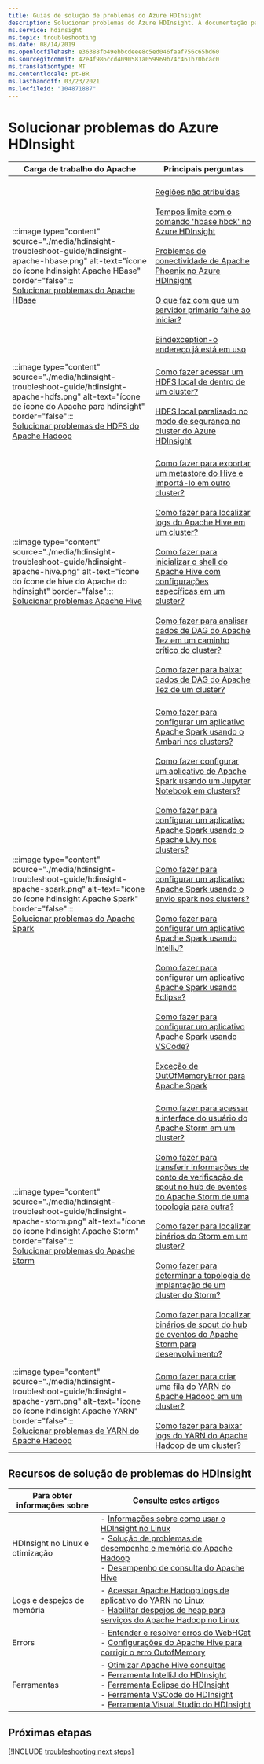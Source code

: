 ```yaml
---
title: Guias de solução de problemas do Azure HDInsight
description: Solucionar problemas do Azure HDInsight. A documentação passo a passo mostra como usar o HDInsight para resolver problemas comuns com o Apache Hive, o Apache Spark, o Apache YARN, o Apache HBase, o HDFS e o Apache Storm.
ms.service: hdinsight
ms.topic: troubleshooting
ms.date: 08/14/2019
ms.openlocfilehash: e36388fb49ebbcdeee8c5ed046faaf756c65bd60
ms.sourcegitcommit: 42e4f986ccd4090581a059969b74c461b70bcac0
ms.translationtype: MT
ms.contentlocale: pt-BR
ms.lasthandoff: 03/23/2021
ms.locfileid: "104871887"
---
```

# <a name="troubleshoot-azure-hdinsight"></a>Solucionar problemas do Azure HDInsight

| Carga de trabalho do Apache | Principais perguntas |
|---|---|
|:::image type="content" source="./media/hdinsight-troubleshoot-guide/hdinsight-apache-hbase.png" alt-text="ícone do ícone hdinsight Apache HBase" border="false":::<br>[Solucionar problemas do Apache HBase]()|<br>[Regiões não atribuídas](hbase/hbase-troubleshoot-unassigned-regions.md#scenario-unassigned-regions)<br><br>[Tempos limite com o comando 'hbase hbck' no Azure HDInsight](hbase/hbase-troubleshoot-timeouts-hbase-hbck.md)<br><br>[Problemas de conectividade de Apache Phoenix no Azure HDInsight](hbase/hbase-troubleshoot-phoenix-connectivity.md)<br><br>[O que faz com que um servidor primário falhe ao iniciar?](hbase/hbase-troubleshoot-start-fails.md)<br><br>[Bindexception-o endereço já está em uso](hbase/hbase-troubleshoot-bindexception-address-use.md)|
|:::image type="content" source="./media/hdinsight-troubleshoot-guide/hdinsight-apache-hdfs.png" alt-text="ícone de ícone do Apache para hdinsight" border="false":::<br>[Solucionar problemas de HDFS do Apache Hadoop](hdinsight-troubleshoot-hdfs.md)|<br>[Como fazer acessar um HDFS local de dentro de um cluster?](hdinsight-troubleshoot-hdfs.md#how-do-i-access-local-hdfs-from-inside-a-cluster)<br><br>[HDFS local paralisado no modo de segurança no cluster do Azure HDInsight](hadoop/hdinsight-hdfs-troubleshoot-safe-mode.md)|
|:::image type="content" source="./media/hdinsight-troubleshoot-guide/hdinsight-apache-hive.png" alt-text="ícone do ícone de hive do Apache do hdinsight" border="false":::<br>[Solucionar problemas Apache Hive](hdinsight-troubleshoot-hive.md)|<br>[Como fazer para exportar um metastore do Hive e importá-lo em outro cluster?](hdinsight-troubleshoot-hive.md#how-do-i-export-a-hive-metastore-and-import-it-on-another-cluster)<br><br>[Como fazer para localizar logs do Apache Hive em um cluster?](hdinsight-troubleshoot-hive.md#how-do-i-locate-hive-logs-on-a-cluster)<br><br>[Como fazer para inicializar o shell do Apache Hive com configurações específicas em um cluster?](hdinsight-troubleshoot-hive.md#how-do-i-launch-the-hive-shell-with-specific-configurations-on-a-cluster)<br><br>[Como fazer para analisar dados de DAG do Apache Tez em um caminho crítico do cluster?](hdinsight-troubleshoot-hive.md#how-do-i-analyze-tez-dag-data-on-a-cluster-critical-path)<br><br>[Como fazer para baixar dados de DAG do Apache Tez de um cluster?](hdinsight-troubleshoot-hive.md#how-do-i-download-tez-dag-data-from-a-cluster)|
|:::image type="content" source="./media/hdinsight-troubleshoot-guide/hdinsight-apache-spark.png" alt-text="ícone do ícone hdinsight Apache Spark" border="false":::<br>[Solucionar problemas do Apache Spark](./spark/apache-troubleshoot-spark.md)|<br>[Como fazer para configurar um aplicativo Apache Spark usando o Ambari nos clusters?](spark/apache-troubleshoot-spark.md#how-do-i-configure-an-apache-spark-application-by-using-apache-ambari-on-clusters)<br><br>[Como fazer configurar um aplicativo de Apache Spark usando um Jupyter Notebook em clusters?](spark/apache-troubleshoot-spark.md#how-do-i-configure-an-apache-spark-application-by-using-a-jupyter-notebook-on-clusters)<br><br>[Como fazer para configurar um aplicativo Apache Spark usando o Apache Livy nos clusters?](spark/apache-troubleshoot-spark.md#how-do-i-configure-an-apache-spark-application-by-using-apache-livy-on-clusters)<br><br>[Como fazer para configurar um aplicativo Apache Spark usando o envio spark nos clusters?](spark/apache-troubleshoot-spark.md#how-do-i-configure-an-apache-spark-application-by-using-spark-submit-on-clusters)<br><br>[Como fazer para configurar um aplicativo Apache Spark usando IntelliJ?](spark/apache-spark-intellij-tool-plugin.md)<br><br>[Como fazer para configurar um aplicativo Apache Spark usando Eclipse?](spark/apache-spark-eclipse-tool-plugin.md)<br><br>[Como fazer para configurar um aplicativo Apache Spark usando VSCode?](hdinsight-for-vscode.md)<br><br>[Exceção de OutOfMemoryError para Apache Spark](spark/apache-spark-troubleshoot-outofmemory.md#scenario-outofmemoryerror-exception-for-apache-spark)|
|:::image type="content" source="./media/hdinsight-troubleshoot-guide/hdinsight-apache-storm.png" alt-text="ícone do ícone hdinsight Apache Storm" border="false":::<br>[Solucionar problemas do Apache Storm](./storm/apache-troubleshoot-storm.md)|<br>[Como fazer para acessar a interface do usuário do Apache Storm em um cluster?](storm/apache-troubleshoot-storm.md#how-do-i-access-the-storm-ui-on-a-cluster)<br><br>[Como fazer para transferir informações de ponto de verificação de spout no hub de eventos do Apache Storm de uma topologia para outra?](storm/apache-troubleshoot-storm.md#how-do-i-transfer-storm-event-hub-spout-checkpoint-information-from-one-topology-to-another)<br><br>[Como fazer para localizar binários do Storm em um cluster?](storm/apache-troubleshoot-storm.md#how-do-i-locate-storm-binaries-on-a-cluster)<br><br>[Como fazer para determinar a topologia de implantação de um cluster do Storm?](storm/apache-troubleshoot-storm.md#how-do-i-determine-the-deployment-topology-of-a-storm-cluster)<br><br>[Como fazer para localizar binários de spout do hub de eventos do Apache Storm para desenvolvimento?](storm/apache-troubleshoot-storm.md#how-do-i-locate-storm-event-hub-spout-binaries-for-development)|
|:::image type="content" source="./media/hdinsight-troubleshoot-guide/hdinsight-apache-yarn.png" alt-text="ícone do ícone hdinsight Apache YARN" border="false":::<br>[Solucionar problemas de YARN do Apache Hadoop](hdinsight-troubleshoot-YARN.md)|<br>[Como fazer para criar uma fila do YARN do Apache Hadoop em um cluster?](hdinsight-troubleshoot-yarn.md#how-do-i-create-a-new-yarn-queue-on-a-cluster)<br><br>[Como fazer para baixar logs do YARN do Apache Hadoop de um cluster?](hdinsight-troubleshoot-yarn.md#how-do-i-download-yarn-logs-from-a-cluster)|

## <a name="hdinsight-troubleshooting-resources"></a>Recursos de solução de problemas do HDInsight

| Para obter informações sobre | Consulte estes artigos |
| --- | --- |
| HDInsight no Linux e otimização | - [Informações sobre como usar o HDInsight no Linux](hdinsight-hadoop-linux-information.md)<br>- [Solução de problemas de desempenho e memória do Apache Hadoop](hdinsight-hadoop-stack-trace-error-messages.md)<br>- [Desempenho de consulta do Apache Hive](https://web.archive.org/web/20190217214250/https://blogs.msdn.microsoft.com/bigdatasupport/2015/08/13/troubleshooting-hive-query-performance-in-hdinsight-hadoop-cluster/) |
| Logs e despejos de memória | - [Acessar Apache Hadoop logs de aplicativo do YARN no Linux](hdinsight-hadoop-access-yarn-app-logs-linux.md)<br>- [Habilitar despejos de heap para serviços do Apache Hadoop no Linux](hdinsight-hadoop-collect-debug-heap-dump-linux.md)|
| Errors | - [Entender e resolver erros do WebHCat](hdinsight-hadoop-templeton-webhcat-debug-errors.md)<br>- [Configurações do Apache Hive para corrigir o erro OutofMemory](hdinsight-hadoop-hive-out-of-memory-error-oom.md) |
| Ferramentas | - [Otimizar Apache Hive consultas](hdinsight-hadoop-optimize-hive-query.md)<br>- [Ferramenta IntelliJ do HDInsight ](./spark/apache-spark-intellij-tool-plugin.md)<br>- [Ferramenta Eclipse do HDInsight ](./spark/apache-spark-eclipse-tool-plugin.md)<br>- [Ferramenta VSCode do HDInsight](hdinsight-for-vscode.md)<br>- [Ferramenta Visual Studio do HDInsight](./hadoop/apache-hadoop-visual-studio-tools-get-started.md) |

## <a name="next-steps"></a>Próximas etapas

[!INCLUDE [troubleshooting next steps](../../includes/hdinsight-troubleshooting-next-steps.md)]
